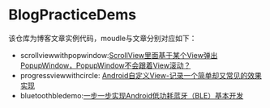 # BlogPracticeDems
该仓库为博客文章实例代码，moudle与文章分别对应如下：

- scrollviewwithpopwindow:[ScrollView里面基于某个View弹出PopupWindow，PopupWindow不会跟着View滚动？](https://blog.csdn.net/weixin_38251977/article/details/80852562)
- progressviewwithcircle: [Android自定义View-记录一个简单却又常见的效果实现](https://blog.csdn.net/weixin_38251977/article/details/82286127)
- bluetoothbledemo:[一步一步实现Android低功耗蓝牙（BLE）基本开发](https://blog.csdn.net/weixin_38251977/article/details/82692711)

